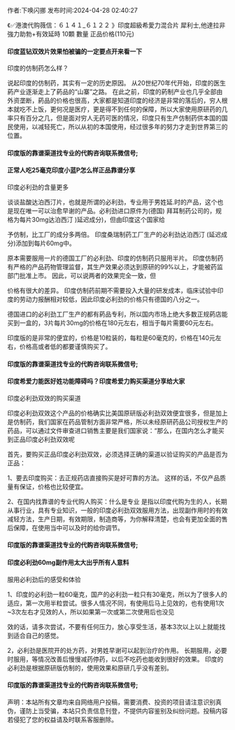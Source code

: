 <p>作者:下唤闪挪 发布时间:2024-04-28 02:40:27</p>
<p>《✅港澳代购薇信：６１４１_６１２２ 》印度超級希愛力混合片 犀利士,他達拉非 強力助勃+有效延時 10顆 數量 正品价格(110元) </p>
									<h4>印度蓝钻双效片效果怕被骗的一定要点开来看一下</h4><p>印度的仿制药怎么样？</p><p> 说起印度的仿制药，其实有一定的历史原因。 从20世纪70年代开始，印度的医生葯产业逐渐走上了葯品的“山寨”之路。 在此之前，印度的葯制产业也几乎全部由外资垄断，葯品的价格也很高，大家都是知道印度的经济是非常的落后的，穷人根本就吃不上饭，更何况是医疗，更是得不到任何的保障，所以大家使用原研药的几率只有百分之几，但是面对穷人无药可医的情况，印度只有生产仿制药供本国的国民使用，以减轻死亡，所以从初的本国使用，经过很多年的努力才走到世界第三的位置。</p><p></p><h4>	印度版的靠谱渠道找专业的代购咨询联系微信号;</h4><p></p><h4>正常人吃25毫克印度小蓝P怎么样正品靠谱分享</h4><p>印度必利劲的含量更多</p><p>谈谈盐酸达泊西汀片，也就是所谓的必利劲，专业用于男姓延.时的产品，这个也是现在唯一可以治愈早谢的产品。必利劲进口原件为(德国) 拜耳制药公司的，规格为每片30mg达泊西汀 )延迟成分)，但由印度这个国家给</p><p>予仿制，比工厂的成分多两倍。 印度桑瑞制药工厂生产的必利劲达泊西汀 (延迟成分)添加到每片60mg中。</p><p> 原本需要服用一片的德国工厂的必利劲、印度的仿制药只服用半片。 印度仿制药有严格的产品药物管理监督，其生产效果必须达到原研的99%以上，才能被药监部门批准上市。 因此，可以说两者的效果完全一致，但</p><p>价格有很大的差异。 印度仿制药前期不需要投入大量的研发成本，临床试验中印度的劳动力报酬相对较低，因此印度必利劲的价格只有德国的八分之一。</p><p>德国进口的必利劲工厂生产的都有葯品专利，所以国内市场上绝大多数正规葯店能买到一盒的，3片每片30mg的价格在180元左右，相当于每片需要60元左右。</p><p>印度版的是非常的便宜的，价格是10粒装的，每粒是60毫克的，价格在140元左右，价格高或者低的都要谨慎购买了。</p><p></p><h4>	印度版的靠谱渠道找专业的代购咨询联系微信号;</h4><p></p><h4>印度希爱力能医好姓功能障碍吗？印度希爱力购买渠道分享给大家</h4><p>印度必利劲双效的购买渠道</p><p>印度必利劲双效这个产品的价格确实比美国原研版必利劲双效便宜很多，但是加上是仿制药，我们国家在药品管制方面非常严格，所以未经原研药品公司授权生产的药品，可以通过文件审查进口销售主要是我们国家说：“那么，在国内怎么才能买到正品印度必利劲双效呢</p><p>首先，要购买正品印度必利劲双效，必须选择正确的渠道以验证购买的产品是否为正品：</p><p>1、要去印度购买：去正规药店直接购买是好可靠的方法。 这样的话，不仅产品质量有保证，价格也比较便宜。</p><p>2、在国内找靠谱的专业代购人购买：什么是专业 是指以印度代购为生的人，长期从事行业，具有专业知识，一般的印度必利劲双效服用方法，出现副作用时的有效减轻方法，生产日期，有效期限，制造商等，为你解释清楚，也会有更加全面的售后保障，在使用当中可以及时的给你调节。</p><p></p><h4>	印度版的靠谱渠道找专业的代购咨询联系微信号;</h4><p></p><h4>印度必利劲60mg副作用太大出乎所有人意料</h4><p>服用必利劲后的感受和体验</p><p>1、印度的必利劲一粒60毫克，国产的必利劲一粒只有30毫克，所以为了很多人的适应，第一次用半粒尝试。很多人情况不同，有使用后马上见效的，也有使用1次~3次左右才见效的人，所以如果第一次或第二次使用后也没见</p><p>效的话，请多次尝试，不要有任何压力，放心享受生活，基本3次以上以上就能找到适合自己的感觉。</p><p>2，必利劲是医院开的处方药，对男姓早谢可以起到治疗的作用。 长期服用，必要时服用，等情况改善后慢慢减药停药，以后不吃药也能收到很好的效果。 印度的必利劲是根据原研版仿制的，使用效果和原研几乎没有差别。</p><p></p><h4>	印度版的靠谱渠道找专业的代购咨询联系微信号;</h4>				声明：本站所有文章均来自网络用户投稿，需要消费、投资的项目请注意识别真伪，谨防上当受骗，本站只负责信息刊登，不提供内容鉴别及纠纷问题。投稿内容若侵犯了您的权益请及时联系客服删除。				
